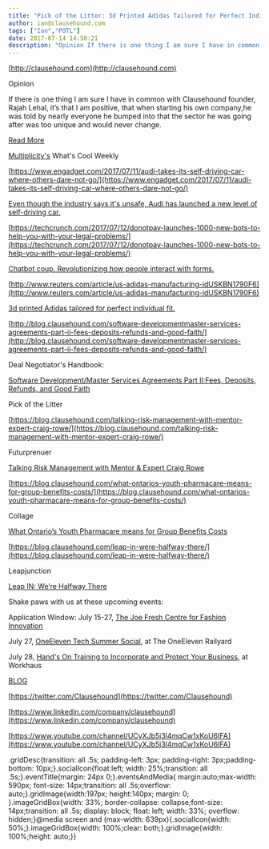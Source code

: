 ```yaml
---
title: "Pick of the Litter: 3d Printed Adidas Tailored for Perfect Individual Fit"
author: ian@clausehound.com
tags: ["Ian","POTL"]
date: 2017-07-14 14:50:21
description: "Opinion If there is one thing I am sure I have in common with Clausehound founder, Rajah Lehal, it’s that I am positive, that when starting his own company,he was told by nearly everyone he bumped i..."
---
```


[http://clausehound.com](http://clausehound.com)

Opinion

 If there is one thing I am sure I have in common with Clausehound founder, Rajah Lehal, it’s that I am positive, that when starting his own company,he was told by nearly everyone he bumped into that the sector he was going after was too unique and would never change. 

[Read More](https://blog.clausehound.com/the-legal-sector-will-probably-very-likely-never-change/)

[Multiplicity's](https://multiplicity.media) What's Cool Weekly

[https://www.engadget.com/2017/07/11/audi-takes-its-self-driving-car-where-others-dare-not-go/](https://www.engadget.com/2017/07/11/audi-takes-its-self-driving-car-where-others-dare-not-go/)

[Even though the industry says it's unsafe, Audi has launched a new level of self-driving car.](https://www.engadget.com/2017/07/11/audi-takes-its-self-driving-car-where-others-dare-not-go/)

[https://techcrunch.com/2017/07/12/donotpay-launches-1000-new-bots-to-help-you-with-your-legal-problems/](https://techcrunch.com/2017/07/12/donotpay-launches-1000-new-bots-to-help-you-with-your-legal-problems/)

[Chatbot coup. Revolutionizing how people interact with forms.](https://techcrunch.com/2017/07/12/donotpay-launches-1000-new-bots-to-help-you-with-your-legal-problems/)

[http://www.reuters.com/article/us-adidas-manufacturing-idUSKBN1790F6](http://www.reuters.com/article/us-adidas-manufacturing-idUSKBN1790F6)

[3d printed Adidas tailored for perfect individual fit. ](http://www.reuters.com/article/us-adidas-manufacturing-idUSKBN1790F6)

[http://blog.clausehound.com/software-developmentmaster-services-agreements-part-ii-fees-deposits-refunds-and-good-faith/](http://blog.clausehound.com/software-developmentmaster-services-agreements-part-ii-fees-deposits-refunds-and-good-faith/)

Deal Negotiator's Handbook: 

[ Software Development/Master Services Agreements Part II:Fees, Deposits, Refunds, and Good Faith ](http://blog.clausehound.com/software-developmentmaster-services-agreements-part-ii-fees-deposits-refunds-and-good-faith/)

Pick of the Litter

[https://blog.clausehound.com/talking-risk-management-with-mentor-expert-craig-rowe/](https://blog.clausehound.com/talking-risk-management-with-mentor-expert-craig-rowe/)

Futurprenuer 

[ Talking Risk Management with Mentor & Expert Craig Rowe](https://blog.clausehound.com/talking-risk-management-with-mentor-expert-craig-rowe/)

[https://blog.clausehound.com/what-ontarios-youth-pharmacare-means-for-group-benefits-costs/](https://blog.clausehound.com/what-ontarios-youth-pharmacare-means-for-group-benefits-costs/)

 Collage 

[ What Ontario’s Youth Pharmacare means for Group Benefits Costs](https://blog.clausehound.com/what-ontarios-youth-pharmacare-means-for-group-benefits-costs/)

[https://blog.clausehound.com/leap-in-were-halfway-there/](https://blog.clausehound.com/leap-in-were-halfway-there/)

 Leapjunction 

[Leap IN: We’re Halfway There](https://blog.clausehound.com/leap-in-were-halfway-there/)

Shake paws with us at these upcoming events: 

Application Window: July 15-27, [The Joe Fresh Centre for Fashion Innovation](https://blog.clausehound.com/the-joe-fresh-centre-for-fashion-innovation/)

July 27, [OneEleven Tech Summer Social](https://blog.clausehound.com/one-eleven-tech-summer-social/), at The OneEleven Railyard

July 28, [Hand's On Training to Incorporate and Protect Your Business](https://blog.clausehound.com/hands-on-training-to-incorporate-and-protect-your-business/), at Workhaus

[BLOG](http://blog.clausehound.com)

[https://twitter.com/Clausehound](https://twitter.com/Clausehound)

[https://www.linkedin.com/company/clausehound](https://www.linkedin.com/company/clausehound)

[https://www.youtube.com/channel/UCyXJb5j3l4mqCw1xKoU6IFA](https://www.youtube.com/channel/UCyXJb5j3l4mqCw1xKoU6IFA)

.gridDesc{transition: all .5s; padding-left: 3px; padding-right: 3px;padding-bottom: 10px;}.socialIcon{float:left; width: 25%;transition: all .5s;}.eventTitle{margin: 24px 0;}.eventsAndMedia{ margin:auto;max-width: 590px; font-size: 14px;transition: all .5s;overflow: auto;}.gridImage{width:197px; height:140px; margin: 0; }.imageGridBox{width: 33%; border-collapse: collapse;font-size: 14px;transition: all .5s; display: block; float: left; width: 33%; overflow: hidden;}@media screen and (max-width: 639px){.socialIcon{width: 50%;}.imageGridBox{width: 100%;clear: both;}.gridImage{width: 100%;height: auto;}}